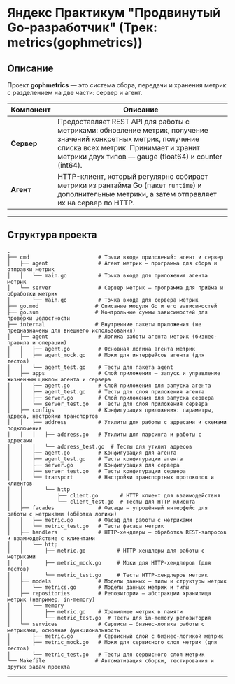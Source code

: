 # Яндекс Практикум "Продвинутый Go-разработчик" (Трек: metrics(gophmetrics))

## Описание

Проект **gophmetrics** — это система сбора, передачи и хранения метрик с разделением на две части: сервер и агент.

| Компонент | Описание |
|-----------|----------|
| **Сервер** | Предоставляет REST API для работы с метриками: обновление метрик, получение значений конкретных метрик, получение списка всех метрик. Принимает и хранит метрики двух типов — gauge (float64) и counter (int64). |
| **Агент**  | HTTP-клиент, который регулярно собирает метрики из рантайма Go (пакет `runtime`) и дополнительные метрики, а затем отправляет их на сервер по HTTP. |

---

## Структура проекта

```
.
├── cmd                      # Точки входа приложений: агент и сервер
│   ├── agent                # Агент метрик — программа для сбора и отправки метрик
│   │   └── main.go          # Точка входа для приложения агента метрик
│   └── server               # Сервер метрик — программа для приёма и обработки метрик
│       └── main.go          # Точка входа для сервера метрик
├── go.mod                  # Описание модуля Go и его зависимостей
├── go.sum                  # Контрольные суммы зависимостей для проверки целостности
├── internal                # Внутренние пакеты приложения (не предназначены для внешнего использования)
│   ├── agent                # Логика работы агента метрик (бизнес-правила и операции)
│   │   ├── agent.go         # Основная логика агента метрик
│   │   ├── agent_mock.go    # Моки для интерфейсов агента (для тестов)
│   │   └── agent_test.go    # Тесты для пакета agent
│   ├── apps                 # Слой приложения — запуск и управление жизненным циклом агента и сервера
│   │   ├── agent.go         # Слой приложения для запуска агента
│   │   ├── agent_test.go    # Тесты для слоя приложения агента
│   │   ├── server.go        # Слой приложения для запуска сервера
│   │   └── server_test.go   # Тесты для слоя приложения сервера
│   ├── configs              # Конфигурация приложения: параметры, адреса, настройки транспортов
│   │   ├── address          # Утилиты для работы с адресами и схемами подключения
│   │   │   ├── address.go   # Утилиты для парсинга и работы с адресами
│   │   │   └── address_test.go  # Тесты для утилит адресов
│   │   ├── agent.go         # Конфигурация для агента
│   │   ├── agent_test.go    # Тесты конфигурации агента
│   │   ├── server.go        # Конфигурация для сервера
│   │   ├── server_test.go   # Тесты конфигурации сервера
│   │   └── transport        # Настройки транспортных протоколов и клиентов
│   │       └── http
│   │           ├── client.go       # HTTP клиент для взаимодействия
│   │           └── client_test.go  # Тесты для HTTP клиента
│   ├── facades              # Фасады — упрощённый интерфейс для работы с метриками (обёртка логики)
│   │   ├── metric.go        # Фасад для работы с метриками
│   │   └── metric_test.go   # Тесты фасада метрик
│   ├── handlers             # HTTP-хендлеры — обработка REST-запросов и взаимодействие с клиентами
│   │   └── http
│   │       ├── metric.go          # HTTP-хендлеры для работы с метриками
│   │       ├── metric_mock.go     # Моки для HTTP-хендлеров (для тестов)
│   │       └── metric_test.go     # Тесты HTTP-хендлеров метрик
│   ├── models               # Модели данных — типы и структуры метрик
│   │   └── metrics.go       # Модели данных метрик и типы
│   ├── repositories         # Репозитории — абстракции хранилища метрик (например, in-memory)
│   │   └── memory
│   │       ├── metric.go    # Хранилище метрик в памяти
│   │       └── metric_test.go  # Тесты для in-memory репозитория
│   └── services             # Сервисы — бизнес-логика работы с метриками, основная функциональность
│       ├── metric.go        # Сервисный слой с бизнес-логикой метрик
│       ├── metric_mock.go   # Моки для сервисного слоя метрик (для тестов)
│       └── metric_test.go   # Тесты для сервисного слоя метрик
└── Makefile                # Автоматизация сборки, тестирования и других задач проекта
```

---